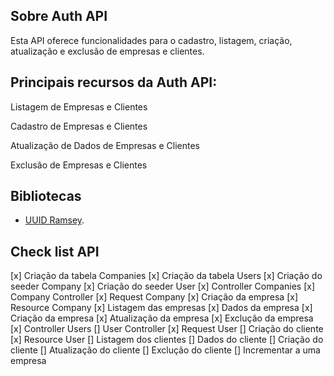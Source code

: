 ## Sobre Auth API
Esta API oferece funcionalidades para o cadastro, listagem, criação, atualização e exclusão de empresas e clientes.

## Principais recursos da Auth API:
Listagem de Empresas e Clientes

Cadastro de Empresas e Clientes

Atualização de Dados de Empresas e Clientes

Exclusão de Empresas e Clientes

## Bibliotecas
- [UUID Ramsey](https://github.com/ramsey/uuid).

## Check list API
[x] Criação da tabela Companies
[x] Criação da tabela Users
[x] Criação do seeder Company
[x] Criação do seeder User
[x] Controller Companies
    [x] Company Controller
[x] Request Company
    [x] Criação da empresa
[x] Resource Company
    [x] Listagem das empresas
    [x] Dados da empresa
    [x] Criação da empresa
    [x] Atualização da empresa
    [x] Exclução da empresa
[x] Controller Users
    [] User Controller
[x] Request User
    [] Criação do cliente  
[x] Resource User
    [] Listagem dos clientes
    [] Dados do cliente
    [] Criação do cliente
    [] Atualização do cliente
    [] Exclução do cliente
    [] Incrementar a uma empresa
